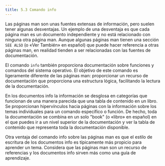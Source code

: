 ```yaml
---
title: 5.3 Comando info
---
```


Las páginas man son unas fuentes extensas de información, pero suelen tener algunas desventajas. Un ejemplo de una desventaja es que cada página man es un documento independiente y no está relacionado con ninguna otra página man. Aunque algunas páginas man tienen una sección `SEE ALSO` (o «Ver También» en español) que puede hacer referencia a otras páginas man, en realidad tienden a ser relacionadas con las fuentes de documentación.

El comando `info` también proporciona documentación sobre funciones y comandos del sistema operativo. El objetivo de este comando es ligeramente diferente de las páginas man: proporcionar un recurso de documentación que proporciona una estructura lógica, facilitando la lectura de la documentación.

En los documentos info la información se desglosa en categorías que funcionan de una manera parecida que una tabla de contenido en un libro. Se proporcionan hipervínculos hacia páginas con la información sobre los temas individuales para un comando específico o función. De hecho, toda la documentación se combina en un solo "book" (o «libro» en español) en el que puedes ir a un nivel superior de la documentación y ver la tabla de contenido que representa toda la documentación disponible.

Otra ventaja del comando info sobre las páginas man es que el estilo de escritura de los documentos info es típicamente más propicio para aprender un tema. Considera que las páginas man son un recurso de referencias y los documentos info sirven más como una guía de aprendizaje.
